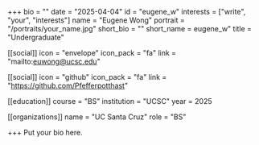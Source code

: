 +++
bio = ""
date = "2025-04-04"
id = "eugene_w"
interests = ["write", "your", "interests"]
name = "Eugene Wong"
portrait = "/portraits/your_name.jpg"
short_bio = ""
short_name = eugene_w"
title = "Undergraduate"

[[social]]
    icon = "envelope"
    icon_pack = "fa"
    link = "mailto:euwong@ucsc.edu"

[[social]]
    icon = "github"
    icon_pack = "fa"
    link = "https://github.com/Pfefferpotthast"

[[education]]
    course = "BS"
    institution = "UCSC"
    year = 2025
    
[[organizations]]
    name = "UC Santa Cruz"
    role = "BS"

+++
Put your bio here.